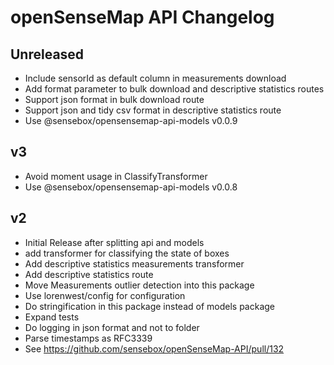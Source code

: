 # openSenseMap API Changelog

## Unreleased
- Include sensorId as default column in measurements download
- Add format parameter to bulk download and descriptive statistics routes
- Support json format in bulk download route
- Support json and tidy csv format in descriptive statistics route
- Use @sensebox/opensensemap-api-models v0.0.9

## v3
- Avoid moment usage in ClassifyTransformer
- Use @sensebox/opensensemap-api-models v0.0.8

## v2
- Initial Release after splitting api and models
- add transformer for classifying the state of boxes
- Add descriptive statistics measurements transformer
- Add descriptive statistics route
- Move Measurements outlier detection into this package
- Use lorenwest/config for configuration
- Do stringification in this package instead of models package
- Expand tests
- Do logging in json format and not to folder
- Parse timestamps as RFC3339
- See https://github.com/sensebox/openSenseMap-API/pull/132
